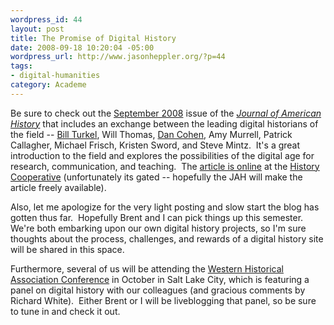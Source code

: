 ```yaml
--- 
wordpress_id: 44
layout: post
title: The Promise of Digital History
date: 2008-09-18 10:20:04 -05:00
wordpress_url: http://www.jasonheppler.org/?p=44
tags:
- digital-humanities
category: Academe
---
```

Be sure to check out the <a href="http://www.journalofamericanhistory.org/issues/952/index.html">September  2008</a> issue of the<em> <a href="http://www.journalofamericanhistory.org/">Journal of American  History</a> </em>that includes an exchange between the leading digital  historians of the field -- <a href="http://digitalhistoryhacks.blogspot.com/">Bill Turkel</a>,  Will Thomas, <a href="http://www.dancohen.org/">Dan Cohen</a>, Amy Murrell, Patrick  Callagher, Michael Frisch, Kristen Sword, and Steve Mintz.  It's a great  introduction to the field and explores the possibilities of the digital  age for research, communication, and teaching.  The <a href="http://www.historycooperative.org/journals/jah/95.2/interchange.html">article  is online</a> at the <a href="http://www.historycooperative.org/">History Cooperative</a> (unfortunately its gated -- hopefully the JAH will make the article  freely available).

Also, let me apologize for the very light posting and slow start the  blog has gotten thus far.  Hopefully Brent and I can pick things up this  semester.  We're both embarking upon our own digital history projects,  so I'm sure thoughts about the process, challenges, and rewards of a  digital history site will be shared in this space.

Furthermore, several of us will be attending the <a href="http://www.umsl.edu/~wha/">Western  Historical Association Conference</a> in October in Salt Lake City,  which is featuring a panel on digital history with our colleagues (and  gracious comments by Richard White).  Either Brent or I will be  liveblogging that panel, so be sure to tune in and check it out.
